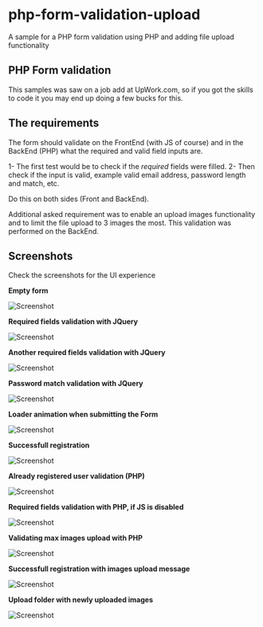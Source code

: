 # php-form-validation-upload
A sample for a PHP form validation using PHP and adding file upload functionality

## PHP Form validation

This samples was saw on a job add at UpWork.com, so if you got the skills to code it you may end up doing a few bucks for this.

## The requirements

The form should validate on the FrontEnd (with JS of course) and in the BackEnd (PHP) what the required and valid field inputs are. 

1- The first test would be to check if the *required* fields were filled.
2- Then check if the input is valid, example valid email address, password length and match, etc.

Do this on both sides (Front and BackEnd).

Additional asked requirement was to enable an upload images functionality and to limit the file upload to 3 images the most. This validation was performed on the BackEnd.

## Screenshots

Check the screenshots for the UI experience

**Empty form**

![Screenshot](/screenshots/screenshot-00.PNG)

**Required fields validation with JQuery**

![Screenshot](/screenshots/screenshot-01.PNG)

**Another required fields validation with JQuery**

![Screenshot](/screenshots/screenshot-02.PNG)

**Password match validation with JQuery**

![Screenshot](/screenshots/screenshot-03.PNG)

**Loader animation when submitting the Form**

![Screenshot](/screenshots/screenshot-04.PNG)

**Successfull registration**

![Screenshot](/screenshots/screenshot-05.PNG)

**Already registered user validation (PHP)**

![Screenshot](/screenshots/screenshot-06.PNG)

**Required fields validation with PHP, if JS is disabled**

![Screenshot](/screenshots/screenshot-07.PNG)

**Validating max images upload with PHP**

![Screenshot](/screenshots/screenshot-08.PNG)

**Successfull registration with images upload message**

![Screenshot](/screenshots/screenshot-08.PNG)

**Upload folder with newly uploaded images**

![Screenshot](/screenshots/screenshot-09.PNG)
